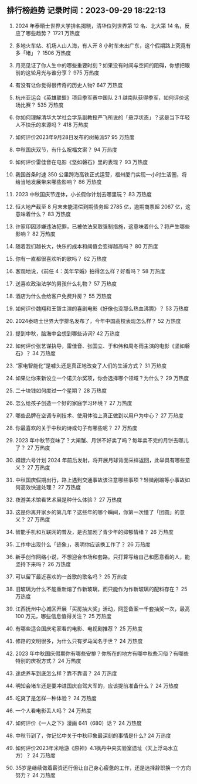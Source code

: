 
## 排行榜趋势 记录时间：2023-09-29 18:22:13
  
  1. 2024 年泰晤士世界大学排名揭晓，清华位列世界第 12 名、北大第 14 名，反应了哪些趋势？ 1721 万热度
    
  2. 多地火车站、机场人山人海，有人开 8 小时车未出广东，这个假期路上究竟有多「堵」？ 1506 万热度
    
  3. 月亮见证了你人生中的哪些重要时刻？如果没有时间与空间的阻碍，你想把眼前的这轮月光与谁分享？ 975 万热度
    
  4. 有没有让你觉得很传奇的历史人物? 647 万热度
    
  5. 杭州亚运会《英雄联盟》项目季军赛中国队 2:1 越南队获得季军，如何评价这场比赛？ 535 万热度
    
  6. 你如何理解清华大学社会学系副教授严飞所说的「悬浮状态」？这是当下年轻人不快乐的来源吗？ 418 万热度
    
  7. 如何评价2023年9月28日发布的树莓派5? 95 万热度
    
  8. 中秋国庆双节，有什么祝福文案？ 94 万热度
    
  9. 如何评价雷佳音在电影《坚如磐石》里的表现？ 93 万热度
    
  10. 我国首条时速 350 公里跨海高铁正式运营，福州厦门实现一小时生活圈，将给当地发展带来哪些影响？ 86 万热度
    
  11. 2023 中秋国庆节连休，小长假你计划去哪里玩？ 83 万热度
    
  12. 恒大地产截至 8 月末未能清偿到期债务超 2785 亿，逾期商票超 2067 亿，这意味着什么？ 83 万热度
    
  13. 许家印因涉嫌违法犯罪，已被依法采取强制措施，这意味着什么？将产生哪些影响？ 82 万热度
    
  14. 随着我们越长大，快乐的成本和阈值会变得越高吗？ 80 万热度
    
  15. 你有一直都很喜欢听的歌吗？ 62 万热度
    
  16. 客观地说，《前任 4：英年早婚》拍得怎么样？好看吗？ 58 万热度
    
  17. 送喜欢政治法学的男孩什么礼物？ 57 万热度
    
  18. 酒店为什么会给客户免费升房？ 55 万热度
    
  19. 如何评价魏翔和王智主演的喜剧电影《好像也没那么热血沸腾》？ 53 万热度
    
  20. 2024泰晤士世界大学排名发布了，今年中国高校表现怎么样？ 52 万热度
    
  21. 提到中秋，脑海中会想到哪些诗词? 42 万热度
    
  22. 如何评价张艺谋执导，雷佳音、张国立、于和伟和周冬雨主演的电影《坚如磐石》？ 34 万热度
    
  23. “家电智能化”是噱头还是真正地改变了人们的生活方式？ 31 万热度
    
  24. 如果让你来新设立一个诺贝尔奖项，你会选择哪个领域？为什么？ 29 万热度
    
  25. 二十块钱如何度过一个星期？ 28 万热度
    
  26. 怎么给孩子创造一个好的家庭学习环境？ 27 万热度
    
  27. 哪些品牌在空调专利技术、使用体验上真正做到以用户为中心？ 27 万热度
    
  28. 你最喜欢的关于中秋的诗或句子有哪些呢？ 27 万热度
    
  29. 2023 年中秋节变味了？大闸蟹、月饼不好卖了吗？每年卖不完的月饼去哪儿了？ 27 万热度
    
  30. 嫦娥六号计划 2024 年前后发射，将开展月球背面采样返回，此举具有哪些意义？ 27 万热度
    
  31. 中秋国庆假期出行，路上遇到交通事故该注意哪些事项？轻微剐蹭等小事故如何高效快速处理？ 27 万热度
    
  32. 夜游美术馆看艺术展是种什么体验？ 27 万热度
    
  33. 这是你离开家乡的第几年？这些年的哪个瞬间，你第一次懂了「团圆」的意义？ 27 万热度
    
  34. 智能手机和互联网的普及，是否加剧了青少年的抑郁情绪？ 26 万热度
    
  35. 工作中出现什么「迹象」，表明你应该换工作了？ 26 万热度
    
  36. 新手创作网络小说，不想迎合市场和套路。只打算写给自己和愿意看的人，能坚持下来吗？ 26 万热度
    
  37. 可以留下最近喜欢的一首歌的歌名吗？ 25 万热度
    
  38. 旧玻璃为什么不能重新熔了作新玻璃，而只能作为作新玻璃的配料存在？ 25 万热度
    
  39. 江西抚州中心城区开展「买房抽大奖」活动，网签备案一千套抽奖一次，最高 100 万元，哪些信息值得关注？ 25 万热度
    
  40. 有哪些适合国庆宅家看的电影、电视剧推荐？ 25 万热度
    
  41. 修路的文明很多，为什么只有罗马闻名于世？ 24 万热度
    
  42. 2023 年中秋国庆假期你有哪些安排？你所在的地方有哪中秋些习俗？有哪些特别的庆祝方式？ 24 万热度
    
  43. 途虎养车到底怎么样？靠不靠谱？ 24 万热度
    
  44. 明知会堵车还是要冲进国庆自驾大军的，应该提前准备什么？ 24 万热度
    
  45. 吃爽了是怎样一种体验？ 24 万热度
    
  46. 一个人看电影丢人吗？ 24 万热度
    
  47. 如何评价《一人之下》漫画 641（680）话？ 24 万热度
    
  48. 中秋节到了，你记忆中关于中秋印象最深刻的事情是什么? 24 万热度
    
  49. 如何评价2023年米哈游《原神》4.1枫丹中央实验室遗址（天上浮岛水立方）？ 24 万热度
    
  50. 35岁是继续做着薪资还行但让自己身心疲惫的工作，还是选择辞职换一个方向努力？ 24 万热度
    